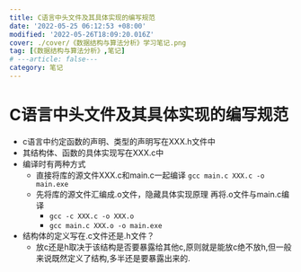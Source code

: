 ```yaml
---
title: C语言中头文件及其具体实现的编写规范
date: '2022-05-25 06:12:53 +08:00'
modified: '2022-05-26T18:09:20.016Z'
cover: ./cover/《数据结构与算法分析》学习笔记.png
tag: [《数据结构与算法分析》,笔记]
# ---article: false---
category: 笔记
---
```



# C语言中头文件及其具体实现的编写规范

- c语言中约定函数的声明、类型的声明写在XXX.h文件中
- 其结构体、函数的具体实现写在XXX.c中
- 编译时有两种方式
  - 直接将库的源文件XXX.c和main.c一起编译 `gcc main.c XXX.c -o main.exe`
  - 先将库的源文件汇编成.o文件，隐藏具体实现原理 再将.o文件与main.c编译
    - `gcc -c XXX.c -o XXX.o`
    - `gcc main.c XXX.o -o main.exe`
- 结构体的定义写在.c文件还是.h文件？
  - 放c还是h取决于该结构是否要暴露给其他c,原则就是能放c绝不放h,但一般来说既然定义了结构,多半还是要暴露出来的.
